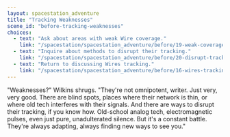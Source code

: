```yaml
---
layout: spacestation_adventure
title: "Tracking Weaknesses"
scene_id: "before-tracking-weaknesses"
choices:
  - text: "Ask about areas with weak Wire coverage."
    link: "/spacestation/spacestation_adventure/before/19-weak-coverage-areas/"
  - text: "Inquire about methods to disrupt their tracking."
    link: "/spacestation/spacestation_adventure/before/20-disrupt-tracking/"
  - text: "Return to discussing Wires tracking."
    link: "/spacestation/spacestation_adventure/before/16-wires-tracking/"
---
```


"Weaknesses?" Wilkins shrugs. "They're not omnipotent, writer. Just very, very good. There are blind spots, places where their network is thin, or where old tech interferes with their signals. And there are ways to disrupt their tracking, if you know how. Old-school analog tech, electromagnetic pulses, even just pure, unadulterated silence. But it's a constant battle. They're always adapting, always finding new ways to see you."
